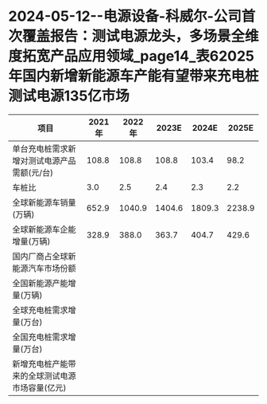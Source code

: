 # 2024-05-12--电源设备-科威尔-公司首次覆盖报告：测试电源龙头，多场景全维度拓宽产品应用领域_page14_表62025年国内新增新能源车产能有望带来充电桩测试电源135亿市场

|项目|2021年|2022年|2023E|2024E|2025E|
|---|---|---|---|---|---|
|单台充电桩需求新增对测试电源产品需额(元/台)|108.8|108.8|108.8|103.4|98.2|
|车桩比|3.0|2.5|2.4|2.3|2.2|
|全球新能源车销量(万辆) |652.9|1040.9|1404.6|1809.3|2238.9|
|全球新能源车企能增量(万辆)|328.9|388.0|363.7|404.7|429.6|
|国内厂商占全球新能源汽车市场份额||||
|全国新能源产能增量(万辆)||||
|全球充电桩需求增量(万台)||||
|全国充电桩需求增量(万台)||||
|新增充电桩产能带来的全球测试电源市场容量(亿元)||||